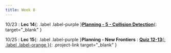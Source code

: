 ```yaml
---
title: Week 8
---
```


10/23
: **Lec 14**{: .label .label-purple }[**Planning - 5 - Collision Detection**](/CSCI5551-Fall23-S2/assets/slides/lec14_planning_6_collision_detection.pdf){: target="_blank" }

10/25
: **Lec 15**{: .label .label-purple }**Planning - New Frontiers**
: [**Quiz 12-13**{: .label .label-orange }](https://www.gradescope.com/courses/611231){: .project-link target="_blank" }
